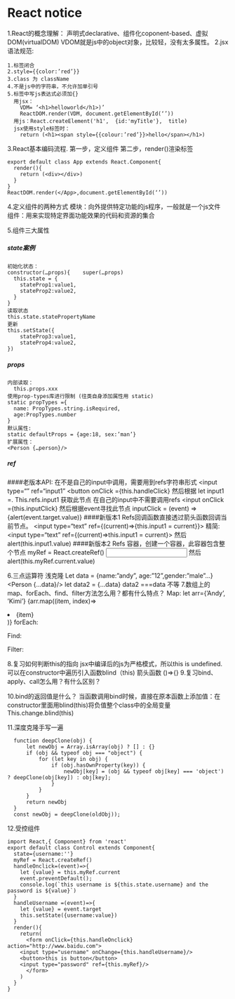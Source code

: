 # React notice
1.React的概念理解：
	声明式declarative、组件化coponent-based、虚拟DOM(virtualDOM)
	VDOM就是js中的object对象，比较轻，没有太多属性。
2.jsx语法规范:
  
    1.标签闭合
    2.style={{color:’red’}}
    3.class 为 className
    4.不是js中的字符串，不允许加单引号
    5.标签中写js表达式必须加{}
      用jsx： 
        VDM= ‘<h1>helloworld</h1>)’
        ReactDOM.render(VDM, document.getElementById(‘’))
      用js：React.createElement('h1',  {id:'myTitle'},  title)
      jsx使用style标签时：
        return (<h1><span style={{colour:’red’}}>hello</span></h1>)

3.React基本编码流程.
    第一步，定义组件
    第二步，render()渲染标签

    export default class App extends React.Component{
      render(){
        return (<div></div>)
      }
    }
    ReactDOM.render(</App>,document.getElementById(‘’))

4.定义组件的两种方式
    模块：向外提供特定功能的js程序，一般就是一个js文件
    组件：用来实现特定界面功能效果的代码和资源的集合

5.组件三大属性

##### state案例
    初始化状态：
    constructor(…props){ 	super(…props)
      this.state = {
        stateProp1:value1,
        stateProp2:value2,
      }
    }
    读取状态
    this.state.statePropertyName
    更新
    this.setState({
        stateProp3:value1,
        stateProp4:value2,
    })
##### props
    内部读取：
      this.props.xxx
    使用prop-types库进行限制 (往类自身添加属性用 static)
    static propTypes ={
      name: PropTypes.string.isRequired,
      age:PropTypes.number
    }
    默认属性:
    static defaultProps = {age:18, sex:’man’}
    扩展属性：
    <Person {…person}/>

##### ref
####老版本API:
	在不是自己的input中调用，需要用到refs字符串形式
		<input type=“” ref=“input1”
		<button onClick ={this.handleClick}
	然后根据
		let input1 =. This.refs.input1 获取此节点
	在自己的input中不需要调用refs
		<input onClick ={this.inputClick}
	然后根据event寻找此节点
		inputClick = (event) =>{alert(event.target.value)}
####新版本1
Refs回调函数直接透过箭头函数回调当前节点。
	<input type=“text” ref={(current)=>{this.input1 = current}}>
精简:	<input type=“text” ref={(current)=>this.input1 = current}>
	然后
	alert(this.input1.value)
####新版本2
Refs 容器，创建一个容器，此容器包含整个节点
	myRef = React.createRef()
	<input type=“text” ref={this.myRef}>
	然后
	alert(this.myRef.current.value)

6.三点运算符
   浅克隆
    Let data = {name:”andy”, age:”12”,gender:”male”…}
    <Person {…data}/>
    let data2 = {…data}
    data2 ===data  不等
7.数组上的map、forEach、find、filter方法怎么用？都有什么特点？
  Map:
    let arr={’Andy’, ’Kimi’}
    {arr.map((item, index)=><li key={index}>{item}</li>)}
  forEach:

  Find:

  Filter:

8.复习如何判断this的指向
	jsx中编译后的js为严格模式，所以this is undefined.
	可以在constructor中遍历引入函数blind（this)
	箭头函数 ()=>{}
9.复习bind、apply、call怎么用？有什么区别？

10.bind的返回值是什么？
	当函数调用bind时候，直接在原本函数上添加值：在constructor里面用blind(this)将负值整个class中的全局变量
  This.change.blind(this)
 
11.深度克隆手写一遍

      function deepClone(obj) {
          let newObj = Array.isArray(obj) ? [] : {}
          if (obj && typeof obj === "object") {
              for (let key in obj) {
                  if (obj.hasOwnProperty(key)) {
                      newObj[key] = (obj && typeof obj[key] === 'object') ? deepClone(obj[key]) : obj[key];
                  }
              }
          } 
          return newObj
      }
      const newObj = deepClone(oldObj));
12.受控组件


	import React,{ Component} from 'react'
	export default class Control extends Component{
	  state={username:''}
	  myRef = React.createRef()
	  handleOnclick=(event)=>{
	    let {value} = this.myRef.current
	    event.preventDefault();
	    console.log(`this username is ${this.state.username} and the password is ${value}`)
	  }
	  handleUsername =(event)=>{
	    let {value} = event.target
	    this.setState({username:value})
	  }
	  render(){
	    return(
	      <form onClick={this.handleOnclick} action="http://www.baidu.com">
		<input type="username" onChange={this.handleUsername}/>
		<button>this is button</button>
		<input type="password" ref={this.myRef}/>
	      </form>
	    )
	  }
	}







